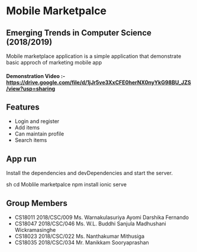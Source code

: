 # Mobile Marketpalce
## Emerging Trends in Computer Science (2018/2019)



Mobile marketplace application is a simple application that demonstrate basic approch of
marketing mobile app
#### Demonstration Video :-https://drive.google.com/file/d/1jJr5ve3XxCFE0herNX0nyYkG98BU_JZS/view?usp=sharing

## Features

- Login and register
- Add items
- Can maintain profile
- Search items

## App run
Install the dependencies and devDependencies and start the server.

sh
cd Moblile marketpalce
npm install
ionic serve


## Group Members

- CS18011 2018/CSC/009 Ms. Warnakulasuriya Ayomi Darshika Fernando
- CS18047 2018/CSC/046 Ms. W.L. Buddhi Sanjula Madhushani Wickramasinghe
- CS18023 2018/CSC/022 Ms. Nanthakumar Mithusiga
- CS18035 2018/CSC/034 Mr. Manikkam Sooryaprashan
